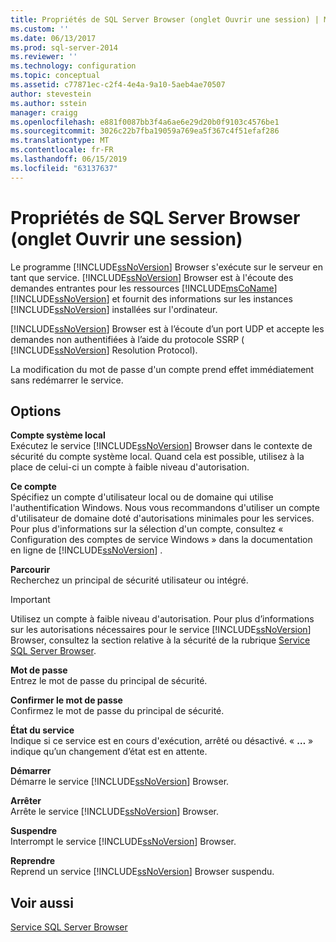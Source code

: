 ```yaml
---
title: Propriétés de SQL Server Browser (onglet Ouvrir une session) | Microsoft Docs
ms.custom: ''
ms.date: 06/13/2017
ms.prod: sql-server-2014
ms.reviewer: ''
ms.technology: configuration
ms.topic: conceptual
ms.assetid: c77871ec-c2f4-4e4a-9a10-5aeb4ae70507
author: stevestein
ms.author: sstein
manager: craigg
ms.openlocfilehash: e881f0087bb3f4a6ae6e29d20b0f9103c4576be1
ms.sourcegitcommit: 3026c22b7fba19059a769ea5f367c4f51efaf286
ms.translationtype: MT
ms.contentlocale: fr-FR
ms.lasthandoff: 06/15/2019
ms.locfileid: "63137637"
---
```

# <a name="sql-server-browser-properties-log-on-tab"></a>Propriétés de SQL Server Browser (onglet Ouvrir une session)
  Le programme [!INCLUDE[ssNoVersion](../../includes/ssnoversion-md.md)] Browser s'exécute sur le serveur en tant que service. [!INCLUDE[ssNoVersion](../../includes/ssnoversion-md.md)] Browser est à l'écoute des demandes entrantes pour les ressources [!INCLUDE[msCoName](../../includes/msconame-md.md)] [!INCLUDE[ssNoVersion](../../includes/ssnoversion-md.md)] et fournit des informations sur les instances [!INCLUDE[ssNoVersion](../../includes/ssnoversion-md.md)] installées sur l'ordinateur.  
  
 [!INCLUDE[ssNoVersion](../../includes/ssnoversion-md.md)] Browser est à l’écoute d’un port UDP et accepte les demandes non authentifiées à l’aide du protocole SSRP ( [!INCLUDE[ssNoVersion](../../includes/ssnoversion-md.md)] Resolution Protocol).  
  
 La modification du mot de passe d'un compte prend effet immédiatement sans redémarrer le service.  
  
## <a name="options"></a>Options  
 **Compte système local**  
 Exécutez le service [!INCLUDE[ssNoVersion](../../includes/ssnoversion-md.md)] Browser dans le contexte de sécurité du compte système local. Quand cela est possible, utilisez à la place de celui-ci un compte à faible niveau d'autorisation.  
  
 **Ce compte**  
 Spécifiez un compte d'utilisateur local ou de domaine qui utilise l'authentification Windows. Nous vous recommandons d'utiliser un compte d'utilisateur de domaine doté d'autorisations minimales pour les services. Pour plus d'informations sur la sélection d'un compte, consultez « Configuration des comptes de service Windows » dans la documentation en ligne de [!INCLUDE[ssNoVersion](../../includes/ssnoversion-md.md)] .  
  
 **Parcourir**  
 Recherchez un principal de sécurité utilisateur ou intégré.  
  
> [!IMPORTANT]  
>  Utilisez un compte à faible niveau d'autorisation. Pour plus d’informations sur les autorisations nécessaires pour le service [!INCLUDE[ssNoVersion](../../includes/ssnoversion-md.md)] Browser, consultez la section relative à la sécurité de la rubrique [Service SQL Server Browser](../../../2014/tools/configuration-manager/sql-server-browser-service.md).  
  
 **Mot de passe**  
 Entrez le mot de passe du principal de sécurité.  
  
 **Confirmer le mot de passe**  
 Confirmez le mot de passe du principal de sécurité.  
  
 **État du service**  
 Indique si ce service est en cours d'exécution, arrêté ou désactivé. « **…** » indique qu’un changement d’état est en attente.  
  
 **Démarrer**  
 Démarre le service [!INCLUDE[ssNoVersion](../../includes/ssnoversion-md.md)] Browser.  
  
 **Arrêter**  
 Arrête le service [!INCLUDE[ssNoVersion](../../includes/ssnoversion-md.md)] Browser.  
  
 **Suspendre**  
 Interrompt le service [!INCLUDE[ssNoVersion](../../includes/ssnoversion-md.md)] Browser.  
  
 **Reprendre**  
 Reprend un service [!INCLUDE[ssNoVersion](../../includes/ssnoversion-md.md)] Browser suspendu.  
  
## <a name="see-also"></a>Voir aussi  
 [Service SQL Server Browser](../../../2014/tools/configuration-manager/sql-server-browser-service.md)  
  
  
